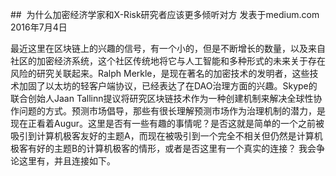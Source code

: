 ##  为什么加密经济学家和X-Risk研究者应该更多倾听对方
发表于medium.com
2016年7月4日

最近这里在区块链上的兴趣的信号，有一个小的，但是不断增长的数量，以及来自社区的加密经济系统，这个社区传统地将它与人工智能和多种形式的未来关于存在风险的研究关联起来。Ralph Merkle，是现在著名的加密技术的发明者，这些技术加固了以太坊的轻客户端协议，已经表达了在DAO治理方面的兴趣。Skype的联合创始人Jaan Tallinn提议将研究区块链技术作为一种创建机制来解决全球性协作问题的方式。预测市场倡导，那些有很长理解预测市场作为治理机制的潜力，是现在正看着Augur。这里是否有一些有趣的事情呢？是否这就是简单的一个之前被吸引到计算机极客友好的主题A，而现在被吸引到一个完全不相关但仍然是计算机极客有好的主题B的计算机极客的情形，或者是否这里有一个真实的连接？
我会争论这里有，并且连接如下。
